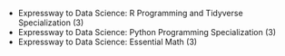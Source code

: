 * Expressway to Data Science: R Programming and Tidyverse Specialization (3) <br />
* Expressway to Data Science: Python Programming Specialization (3)
* Expressway to Data Science: Essential Math (3)